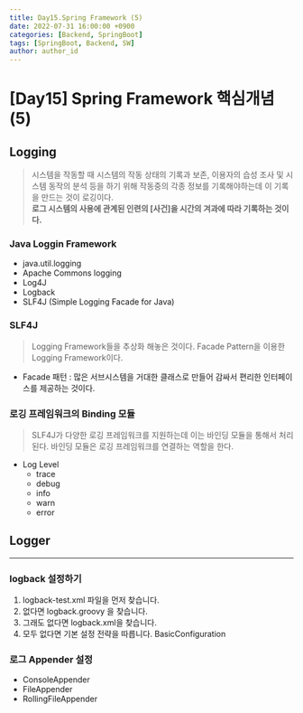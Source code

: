 ```yaml
---
title: Day15.Spring Framework (5)
date: 2022-07-31 16:00:00 +0900
categories: [Backend, SpringBoot]
tags: [SpringBoot, Backend, SW] 
author: author_id 
---
```


# [Day15] Spring Framework 핵심개념 (5)

## Logging
> 시스템을 작동할 때 시스템의 작동 상태의 기록과 보존, 이용자의 습성 조사 및 시스템 동작의 분석 등을 하기 위해 작동중의 각종 정보를 기록해야하는데 이 기록을 만드는 것이 로깅이다.  
> **로그 시스템의 사용에 관계된 인련의 [사건]을 시간의 겨과에 따라 기록하는 것이다.**

### Java Loggin Framework
- java.util.logging
- Apache Commons logging
- Log4J
- Logback
- SLF4J (Simple Logging Facade for Java)

### SLF4J
> Logging Framework들을 추상화 해놓은 것이다. Facade Pattern을 이용한 Logging Framework이다.

- Facade 패턴 : 많은 서브시스템을 거대한 클래스로 만들어 감싸서 편리한 인터페이스를 제공하는 것이다.

### 로깅 프레임워크의 Binding 모듈
> SLF4J가 다양한 로깅 프레임워크를 지원하는데 이는 바인딩 모듈을 통해서 처리된다. 바인딩 모듈은 로깅 프레임워크를 연결하는 역할을 한다.

- Log Level
  - trace
  - debug
  - info
  - warn
  - error

## Logger
---
### logback 설정하기
1. logback-test.xml 파일을 먼저 찾습니다.
2. 없다면 logback.groovy 을 찾습니다.
3. 그래도 없다면 logback.xml을 찾습니다.
4. 모두 없다면 기본 설정 전략을 따릅니다. BasicConfiguration

### 로그 Appender 설정
- ConsoleAppender
- FileAppender
- RollingFileAppender